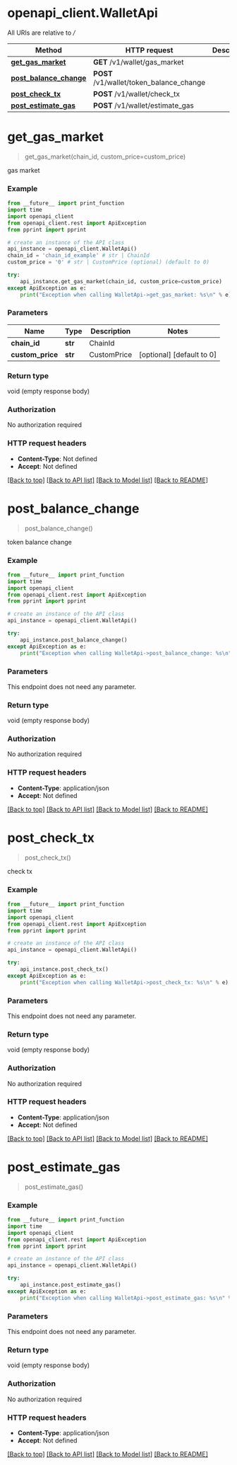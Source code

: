 # openapi_client.WalletApi

All URIs are relative to */*

Method | HTTP request | Description
------------- | ------------- | -------------
[**get_gas_market**](WalletApi.md#get_gas_market) | **GET** /v1/wallet/gas_market | 
[**post_balance_change**](WalletApi.md#post_balance_change) | **POST** /v1/wallet/token_balance_change | 
[**post_check_tx**](WalletApi.md#post_check_tx) | **POST** /v1/wallet/check_tx | 
[**post_estimate_gas**](WalletApi.md#post_estimate_gas) | **POST** /v1/wallet/estimate_gas | 

# **get_gas_market**
> get_gas_market(chain_id, custom_price=custom_price)



gas market

### Example
```python
from __future__ import print_function
import time
import openapi_client
from openapi_client.rest import ApiException
from pprint import pprint

# create an instance of the API class
api_instance = openapi_client.WalletApi()
chain_id = 'chain_id_example' # str | ChainId
custom_price = '0' # str | CustomPrice (optional) (default to 0)

try:
    api_instance.get_gas_market(chain_id, custom_price=custom_price)
except ApiException as e:
    print("Exception when calling WalletApi->get_gas_market: %s\n" % e)
```

### Parameters

Name | Type | Description  | Notes
------------- | ------------- | ------------- | -------------
 **chain_id** | **str**| ChainId | 
 **custom_price** | **str**| CustomPrice | [optional] [default to 0]

### Return type

void (empty response body)

### Authorization

No authorization required

### HTTP request headers

 - **Content-Type**: Not defined
 - **Accept**: Not defined

[[Back to top]](#) [[Back to API list]](../README.md#documentation-for-api-endpoints) [[Back to Model list]](../README.md#documentation-for-models) [[Back to README]](../README.md)

# **post_balance_change**
> post_balance_change()



token balance change

### Example
```python
from __future__ import print_function
import time
import openapi_client
from openapi_client.rest import ApiException
from pprint import pprint

# create an instance of the API class
api_instance = openapi_client.WalletApi()

try:
    api_instance.post_balance_change()
except ApiException as e:
    print("Exception when calling WalletApi->post_balance_change: %s\n" % e)
```

### Parameters
This endpoint does not need any parameter.

### Return type

void (empty response body)

### Authorization

No authorization required

### HTTP request headers

 - **Content-Type**: application/json
 - **Accept**: Not defined

[[Back to top]](#) [[Back to API list]](../README.md#documentation-for-api-endpoints) [[Back to Model list]](../README.md#documentation-for-models) [[Back to README]](../README.md)

# **post_check_tx**
> post_check_tx()



check tx

### Example
```python
from __future__ import print_function
import time
import openapi_client
from openapi_client.rest import ApiException
from pprint import pprint

# create an instance of the API class
api_instance = openapi_client.WalletApi()

try:
    api_instance.post_check_tx()
except ApiException as e:
    print("Exception when calling WalletApi->post_check_tx: %s\n" % e)
```

### Parameters
This endpoint does not need any parameter.

### Return type

void (empty response body)

### Authorization

No authorization required

### HTTP request headers

 - **Content-Type**: application/json
 - **Accept**: Not defined

[[Back to top]](#) [[Back to API list]](../README.md#documentation-for-api-endpoints) [[Back to Model list]](../README.md#documentation-for-models) [[Back to README]](../README.md)

# **post_estimate_gas**
> post_estimate_gas()



### Example
```python
from __future__ import print_function
import time
import openapi_client
from openapi_client.rest import ApiException
from pprint import pprint

# create an instance of the API class
api_instance = openapi_client.WalletApi()

try:
    api_instance.post_estimate_gas()
except ApiException as e:
    print("Exception when calling WalletApi->post_estimate_gas: %s\n" % e)
```

### Parameters
This endpoint does not need any parameter.

### Return type

void (empty response body)

### Authorization

No authorization required

### HTTP request headers

 - **Content-Type**: application/json
 - **Accept**: Not defined

[[Back to top]](#) [[Back to API list]](../README.md#documentation-for-api-endpoints) [[Back to Model list]](../README.md#documentation-for-models) [[Back to README]](../README.md)

